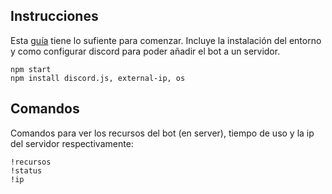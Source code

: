 


## Instrucciones

Esta [guía](https://www.geeknetic.es/Guia/1907/Bots-de-Discord-como-crearlos-y-configurarlos.html) tiene lo sufiente para comenzar.
Incluye la instalación del entorno y como configurar discord para poder añadir el bot a un servidor.

```
npm start
npm install discord.js, external-ip, os

```

## Comandos

Comandos para ver los recursos del bot (en server), tiempo de uso y la ip del  servidor  respectivamente: 

```
!recursos
!status
!ip 
```